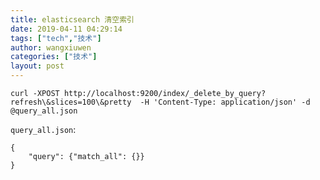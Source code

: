 ```yaml
---
title: elasticsearch 清空索引
date: 2019-04-11 04:29:14
tags: ["tech","技术"]
author: wangxiuwen
categories: ["技术"]
layout: post
---
```


```
curl -XPOST http://localhost:9200/index/_delete_by_query?refresh\&slices=100\&pretty  -H 'Content-Type: application/json' -d @query_all.json
```

`query_all.json`:

```
{
    "query": {"match_all": {}}
}
```